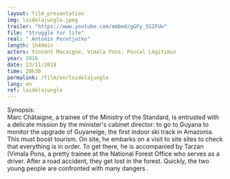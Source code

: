 ```yaml
---
layout: film_presentation
img: loidelajungle.jpeg
trailer: "https://www.youtube.com/embed/gGFy_SS2FUw"
film: "Struggle for life"
real: " Antonin Peretjatko"
length: 1h49min
actors: Vincent Macaigne, Vimala Pons, Pascal Légitimus
year: 2016
date: 23/11/2018
time: 20h30
permalink: /film/en/loidelajungle
lang: en
ref: loidelajungle
---
```


<span class="name"> Synopsis:</span> <br/>
<span class="resumefilm"> Marc Châtaigne, a trainee of the Ministry of the Standard, is entrusted with a delicate mission by the minister's cabinet director: to go to Guyana to monitor the upgrade of Guyaneige, the first indoor ski track in Amazonia. This must boost tourism. On site, he embarks on a visit to site sites to check that everything is in order. To get there, he is accompanied by Tarzan (Vimala Pons, a pretty trainee at the National Forest Office who serves as a driver. After a road accident, they get lost in the forest. Quickly, the two young people are confronted with many dangers . </span>
